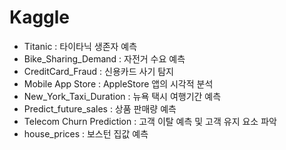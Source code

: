 # Kaggle

- Titanic : 타이타닉 생존자 예측
- Bike_Sharing_Demand : 자전거 수요 예측
- CreditCard_Fraud : 신용카드 사기 탐지
- Mobile App Store : AppleStore 앱의 시각적 분석
- New_York_Taxi_Duration : 뉴욕 택시 여행기간 예측
- Predict_future_sales : 상품 판매량 예측
- Telecom Churn Prediction : 고객 이탈 예측 및 고객 유지 요소 파악
- house_prices : 보스턴 집값 예측
